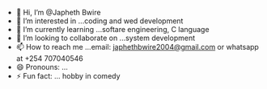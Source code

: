 - 👋 Hi, I’m @Japheth Bwire
- 👀 I’m interested in ...coding and wed development
- 🌱 I’m currently learning ...softare engineering, C language
- 💞️ I’m looking to collaborate on ...system development
- 📫 How to reach me ...email: japhethbwire2004@gmail.com or whatsapp at +254 707040546
- 😄 Pronouns: ...
- ⚡ Fun fact: ... hobby in comedy

<!---
smasher34/smasher34 is a ✨ special ✨ repository because its `README.md` (this file) appears on your GitHub profile.
You can click the Preview link to take a look at your changes.
--->

